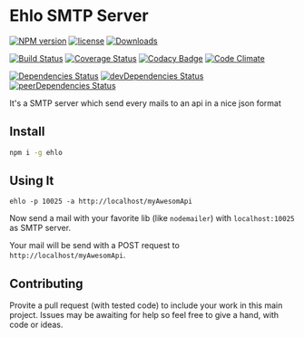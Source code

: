 # Ehlo SMTP Server

[![NPM version](https://img.shields.io/npm/v/ehlo.svg?style=flat-square)](https://npmjs.org/package/ehlo)
[![license](https://img.shields.io/npm/l/ehlo.svg?style=flat-square)](http://opensource.org/licenses/MIT)
[![Downloads](https://img.shields.io/npm/dm/ehlo.svg?style=flat-square)](https://npmjs.org/package/ehlo)

[![Build Status](https://img.shields.io/travis/ehlo-io/ehlo.svg?style=flat-square)](https://travis-ci.org/ehlo-io/ehlo)
[![Coverage Status](https://img.shields.io/coveralls/ehlo-io/ehlo.svg?style=flat-square)](https://coveralls.io/r/ehlo-io/ehlo?branch=master)
[![Codacy Badge](https://img.shields.io/codacy/ba83ed6ee04c4eb2b40131d68b12bcff.svg?style=flat-square)](https://www.codacy.com/public/ehlo-io/ehlo.git)
[![Code Climate](https://img.shields.io/codeclimate/github/ehlo-io/ehlo.svg?style=flat-square)](https://codeclimate.com/github/ehlo-io/ehlo)

[![Dependencies Status](https://img.shields.io/david/ehlo-io/ehlo.svg?style=flat-square)](https://david-dm.org/ehlo-io/ehlo) 
[![devDependencies Status](https://img.shields.io/david/dev/ehlo-io/ehlo.svg?style=flat-square)](https://david-dm.org/ehlo-io/ehlo#info=devDependencies)
[![peerDependencies Status](https://img.shields.io/david/peer/ehlo-io/ehlo.svg?style=flat-square)](https:/david-dm.org/ehlo-io/ehlo#info=peerDependencies)

It's a SMTP server which send every mails to an api in a nice json format

## Install

```bash
npm i -g ehlo
```

## Using It
```
ehlo -p 10025 -a http://localhost/myAwesomApi
```

Now send a mail with your favorite lib (like `nodemailer`) with `localhost:10025` as SMTP server.

Your mail will be send with a POST request to `http://localhost/myAwesomApi`.

## Contributing

Provite a pull request (with tested code) to include your work in this main project. Issues may be awaiting for help so feel free to give a hand, with code or ideas.
